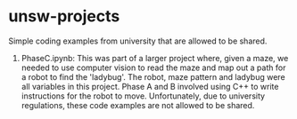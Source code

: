 # unsw-projects

Simple coding examples from university that are allowed to be shared. 
1. PhaseC.ipynb: This was part of a larger project where, given a maze, we needed to use computer vision to read the maze and map out a path for a robot to find the 'ladybug'. The robot, maze pattern and ladybug were all variables in this project. Phase A and B involved using C++ to write instructions for the robot to move. Unfortunately, due to university regulations, these code examples are not allowed to be shared.
